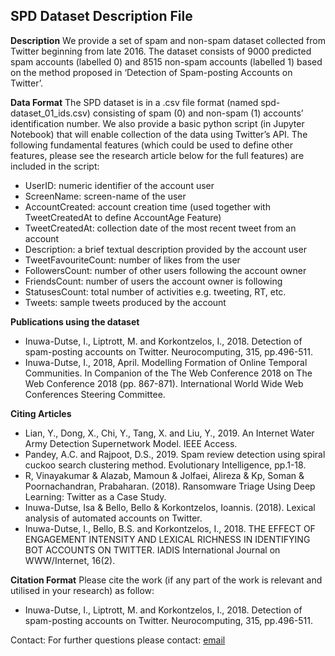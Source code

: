 ## SPD Dataset Description File

**Description**
We provide a set of spam and non-spam dataset collected from Twitter beginning from late 2016.
The dataset consists of 9000 predicted spam accounts (labelled 0) and 8515 non-spam accounts (labelled 1) based on the method proposed in ‘Detection of Spam-posting Accounts on Twitter’.

**Data Format**
The SPD dataset is in a .csv file format (named spd-dataset_01_ids.csv) consisting of spam (0) and non-spam (1) accounts’ identification number. We also provide a basic python script (in Jupyter Notebook) that will enable collection of the data using Twitter’s API. The following fundamental features (which could be used to define other features, please see the research article below for the full features) are included in the script:

 - UserID: numeric identifier of the account user
 - ScreenName: screen-name of the user
 - AccountCreated: account creation time (used together with TweetCreatedAt to define AccountAge Feature)
 - TweetCreatedAt: collection date of the most recent tweet from an account
 - Description: a brief textual description provided by the account user
 - TweetFavouriteCount: number of likes from the user
 - FollowersCount: number of other users following the account owner
 - FriendsCount: number of users the account owner is following
 - StatusesCount: total number of activities e.g. tweeting, RT, etc.
 - Tweets: sample tweets produced by the account

**Publications using the dataset**
* Inuwa-Dutse, I., Liptrott, M. and Korkontzelos, I., 2018. Detection of spam-posting accounts on Twitter. Neurocomputing, 315, pp.496-511.
* Inuwa-Dutse, I., 2018, April. Modelling Formation of Online Temporal Communities. In Companion of the The Web Conference 2018 on The Web Conference 2018 (pp. 867-871). International World Wide Web Conferences Steering Committee.

**Citing Articles**
* Lian, Y., Dong, X., Chi, Y., Tang, X. and Liu, Y., 2019. An Internet Water Army Detection Supernetwork Model. IEEE Access.
* Pandey, A.C. and Rajpoot, D.S., 2019. Spam review detection using spiral cuckoo search clustering method. Evolutionary Intelligence, pp.1-18.
* R, Vinayakumar & Alazab, Mamoun & Jolfaei, Alireza & Kp, Soman & Poornachandran, Prabaharan. (2018). Ransomware Triage Using Deep Learning: Twitter as a Case Study.
* Inuwa-Dutse, Isa & Bello, Bello & Korkontzelos, Ioannis. (2018). Lexical analysis of automated accounts on Twitter.
* Inuwa-Dutse, I., Bello, B.S. and Korkontzelos, I., 2018. THE EFFECT OF ENGAGEMENT INTENSITY AND LEXICAL RICHNESS IN IDENTIFYING BOT ACCOUNTS ON TWITTER. IADIS International Journal on WWW/Internet, 16(2).

**Citation Format** Please cite the work (if any part of the work is relevant and utilised in your research) as follow:
* Inuwa-Dutse, I., Liptrott, M. and Korkontzelos, I., 2018. Detection of spam-posting accounts on Twitter. Neurocomputing, 315, pp.496-511.

Contact: For further questions please contact: [email](dutsei@edgehill.ac.uk)

